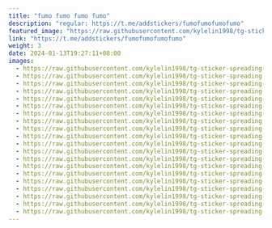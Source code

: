 ```yaml
---
title: "fumo fumo fumo fumo"
description: "regular: https://t.me/addstickers/fumofumofumofumo"
featured_image: "https://raw.githubusercontent.com/kylelin1998/tg-sticker-spreading-worldwide-images/main/img/1fc286c1-3186-4e3b-bf5d-b1b7216564dd.jpg"
link: "https://t.me/addstickers/fumofumofumofumo"
weight: 3
date: 2024-01-13T19:27:11+08:00
images:
  - https://raw.githubusercontent.com/kylelin1998/tg-sticker-spreading-worldwide-images/main/img/1fc286c1-3186-4e3b-bf5d-b1b7216564dd.jpg
  - https://raw.githubusercontent.com/kylelin1998/tg-sticker-spreading-worldwide-images/main/img/4103a8ee-2f3d-4a43-8016-a59743034105.jpg
  - https://raw.githubusercontent.com/kylelin1998/tg-sticker-spreading-worldwide-images/main/img/c017dcc9-e02c-427b-9d35-3fe722ca3eb6.jpg
  - https://raw.githubusercontent.com/kylelin1998/tg-sticker-spreading-worldwide-images/main/img/9c887fdb-5df4-45c2-b8c2-e553483eb432.jpg
  - https://raw.githubusercontent.com/kylelin1998/tg-sticker-spreading-worldwide-images/main/img/7b5a46a5-6c69-4961-875d-bcc5ac490ff1.jpg
  - https://raw.githubusercontent.com/kylelin1998/tg-sticker-spreading-worldwide-images/main/img/c140c285-9ddb-49a5-ae24-715db1d0c495.jpg
  - https://raw.githubusercontent.com/kylelin1998/tg-sticker-spreading-worldwide-images/main/img/97ce2407-c424-4f59-b4e0-9071a883ef57.jpg
  - https://raw.githubusercontent.com/kylelin1998/tg-sticker-spreading-worldwide-images/main/img/42f5ebfc-01e2-4618-837a-ec227d492111.jpg
  - https://raw.githubusercontent.com/kylelin1998/tg-sticker-spreading-worldwide-images/main/img/f881067f-def4-4571-a7fc-e34336c8db08.jpg
  - https://raw.githubusercontent.com/kylelin1998/tg-sticker-spreading-worldwide-images/main/img/6b86dfd6-be1c-413b-83ee-3ab7fbcbf210.jpg
  - https://raw.githubusercontent.com/kylelin1998/tg-sticker-spreading-worldwide-images/main/img/0f13c212-fb7d-4907-88f3-31912dab3f83.jpg
  - https://raw.githubusercontent.com/kylelin1998/tg-sticker-spreading-worldwide-images/main/img/cecfbf2d-f2cf-4c4c-b803-f6681efccab5.jpg
  - https://raw.githubusercontent.com/kylelin1998/tg-sticker-spreading-worldwide-images/main/img/d0c6be31-3e7b-45bc-bf88-5a4adfe3e115.jpg
  - https://raw.githubusercontent.com/kylelin1998/tg-sticker-spreading-worldwide-images/main/img/419c684c-0282-4e5e-ad27-abbbd75feb83.jpg
  - https://raw.githubusercontent.com/kylelin1998/tg-sticker-spreading-worldwide-images/main/img/9a5a765e-8c29-4146-a1a2-1532871b25c2.jpg
  - https://raw.githubusercontent.com/kylelin1998/tg-sticker-spreading-worldwide-images/main/img/b6007340-20d7-421f-b468-569e1ed37600.jpg
  - https://raw.githubusercontent.com/kylelin1998/tg-sticker-spreading-worldwide-images/main/img/4f0206b2-3af1-46a9-8091-58cf7b750929.jpg
  - https://raw.githubusercontent.com/kylelin1998/tg-sticker-spreading-worldwide-images/main/img/6430164a-2074-4ad0-8e6a-7dd7b50bb11d.jpg
  - https://raw.githubusercontent.com/kylelin1998/tg-sticker-spreading-worldwide-images/main/img/a63bc931-9439-4d37-bb0b-c1e4ee51b7e0.jpg
  - https://raw.githubusercontent.com/kylelin1998/tg-sticker-spreading-worldwide-images/main/img/7c2e2173-bfbb-4a93-aaa9-9e64f692945f.jpg
---
```


